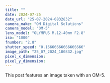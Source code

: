 ```yaml
---
title: ""
date: 2024-07-25
date_url: "25-07-2024-0832832"
camera_make: "OM Digital Solutions"
camera_model: "OM-5"
lens_model: "OLYMPUS M.12-40mm F2.8"
iso: "1000"
fnumber: "2.8"
shutter_speed: "0.16666666666666666"
image_path: "25_07_2024_100832.jpg"
pixel_x_dimension: 
pixel_y_dimension: 
---
```


This post features an image taken with an OM-5.